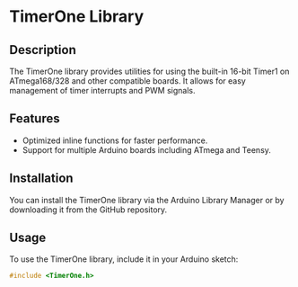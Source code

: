 # TimerOne Library

## Description
The TimerOne library provides utilities for using the built-in 16-bit Timer1 on ATmega168/328 and other compatible boards. It allows for easy management of timer interrupts and PWM signals.

## Features
- Optimized inline functions for faster performance.
- Support for multiple Arduino boards including ATmega and Teensy.

## Installation
You can install the TimerOne library via the Arduino Library Manager or by downloading it from the GitHub repository.

## Usage
To use the TimerOne library, include it in your Arduino sketch:

```cpp
#include <TimerOne.h>
